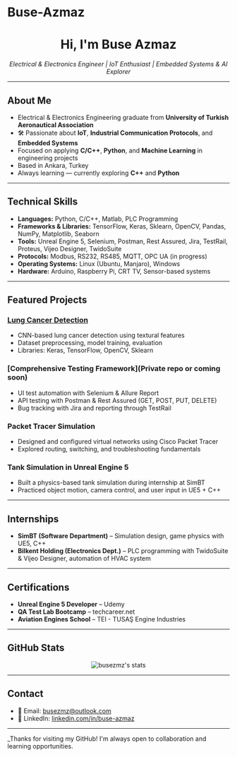 # Buse-Azmaz
<h1 align="center">Hi, I'm Buse Azmaz </h1>

<p align="center">
  <em>Electrical & Electronics Engineer | IoT Enthusiast | Embedded Systems & AI Explorer</em>
</p>

---

##  About Me

-  Electrical & Electronics Engineering graduate from **University of Turkish Aeronautical Association**  
- 🛠 Passionate about **IoT**, **Industrial Communication Protocols**, and **Embedded Systems**
-  Focused on applying **C/C++**, **Python**, and **Machine Learning** in engineering projects
-  Based in Ankara, Turkey  
-  Always learning — currently exploring **C++** and **Python**

---

##  Technical Skills

- **Languages:** Python, C/C++, Matlab, PLC Programming  
- **Frameworks & Libraries:** TensorFlow, Keras, Sklearn, OpenCV, Pandas, NumPy, Matplotlib, Seaborn  
- **Tools:** Unreal Engine 5, Selenium, Postman, Rest Assured, Jira, TestRail, Proteus, Vijeo Designer, TwidoSuite  
- **Protocols:** Modbus, RS232, RS485, MQTT, OPC UA (in progress)  
- **Operating Systems:** Linux (Ubuntu, Manjaro), Windows  
- **Hardware:** Arduino, Raspberry Pi, CRT TV, Sensor-based systems

---

##  Featured Projects

###  [Lung Cancer Detection](https://github.com/busezmz/Lung-Cancer-Detection)
- CNN-based lung cancer detection using textural features
- Dataset preprocessing, model training, evaluation
- Libraries: Keras, TensorFlow, OpenCV, Sklearn

###  [Comprehensive Testing Framework](Private repo or coming soon)
- UI test automation with Selenium & Allure Report
- API testing with Postman & Rest Assured (GET, POST, PUT, DELETE)
- Bug tracking with Jira and reporting through TestRail

###  Packet Tracer Simulation
- Designed and configured virtual networks using Cisco Packet Tracer
- Explored routing, switching, and troubleshooting fundamentals

###  Tank Simulation in Unreal Engine 5
- Built a physics-based tank simulation during internship at SimBT
- Practiced object motion, camera control, and user input in UE5 + C++

---

##  Internships

- **SimBT (Software Department)** – Simulation design, game physics with UE5, C++
- **Bilkent Holding (Electronics Dept.)** – PLC programming with TwidoSuite & Vijeo Designer, automation of HVAC system

---

##  Certifications

- **Unreal Engine 5 Developer** – Udemy  
- **QA Test Lab Bootcamp** – techcareer.net  
- **Aviation Engines School** – TEI - TUSAŞ Engine Industries  

---

##  GitHub Stats

<p align="center">
  <img src="https://github-readme-stats.vercel.app/api?username=busezmz&show_icons=true&theme=default" alt="busezmz's stats" />
</p>

---

##  Contact

- 📧 Email: busezmz@outlook.com  
- 💼 LinkedIn: [linkedin.com/in/buse-azmaz](https://linkedin.com/in/buse-azmaz)  

---

_Thanks for visiting my GitHub! I'm always open to collaboration and learning opportunities.
